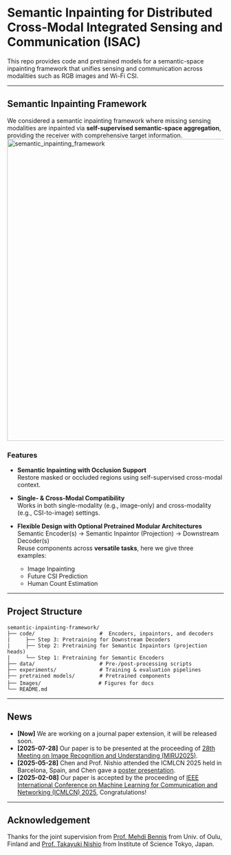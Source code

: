 # Semantic Inpainting for Distributed Cross-Modal Integrated Sensing and Communication (ISAC)

This repo provides code and pretrained models for a semantic-space inpainting framework that unifies sensing and communication across modalities such as RGB images and Wi-Fi CSI.

---


## Semantic Inpainting Framework
We considered a semantic inpainting framework where missing sensing modalities are inpainted via **self-supervised semantic-space aggregation**, providing the receiver with comprehensive target information.
<img src="Images/semantic_inpainting.png" alt="semantic_inpainting_framework" width="700"/>

### Features
- **Semantic Inpainting with Occlusion Support**  
  Restore masked or occluded regions using self-supervised cross-modal context.
  
- **Single- & Cross-Modal Compatibility**  
  Works in both single-modality (e.g., image-only) and cross-modality (e.g., CSI-to-image) settings.
  
- **Flexible Design with Optional Pretrained Modular Architectures**  
  Semantic Encoder(s) → Semantic Inpaintor (Projection) → Downstream Decoder(s)
  <br>Reuse components across **versatile tasks**, here we give three examples:
  - Image Inpainting  
  - Future CSI Prediction  
  - Human Count Estimation

---

## Project Structure
```text
semantic-inpainting-framework/
├── code/                     #  Encoders, inpaintors, and decoders
|     ├── Step 3: Pretraining for Downstream Decoders
|     ├── Step 2: Pretraining for Semantic Inpaintors (projection heads)
|     └── Step 1: Pretraining for Semantic Encoders
├── data/                     # Pre-/post-processing scripts
├── experiments/              # Training & evaluation pipelines
├── pretrained models/        # Pretrained components
├── Images/            　　　　# Figures for docs
└── README.md
```

---

## News
- **[Now]** We are working on a journal paper extension, it will be released soon.
- **[2025-07-28]** Our paper is to be presented at the proceeding of [28th Meeting on Image Recognition and Understanding (MIRU2025)​](https://cvim.ipsj.or.jp/MIRU2025/timetable-en.html).
- **[2025-05-28]** Chen and Prof. Nishio attended the ICMLCN 2025 held in Barcelona, Spain, and Chen gave a [poster presentation](https://drive.google.com/file/d/1cm067bY0UgkVZ4J08-CdYT2SDGj-J6Rr/view?usp=sharing).
- **[2025-02-08]** Our paper is accepted by the proceeding of [IEEE International Conference on Machine Learning for Communication and Networking (ICMLCN) 2025](https://icmlcn2025.ieee-icmlcn.org/), Congratulations!


---

## Acknowledgement

Thanks for the joint supervision from [Prof. Mehdi Bennis](https://scholar.google.com/citations?user=RW4sJu8AAAAJ&hl=en) from Univ. of Oulu, Finland and [Prof. Takayuki Nishio](https://scholar.google.co.jp/citations?user=hHnMMMkAAAAJ&hl=ja) from Institute of Science Tokyo, Japan.




